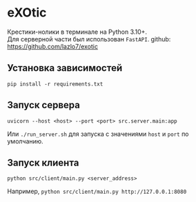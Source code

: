 # eXOtic

Крестики-нолики в терминале на Python 3.10+.  
Для серверной части был использован `FastAPI`.
github: https://github.com/lazlo7/exotic

## Установка зависимостей 
```
pip install -r requirements.txt
```

## Запуск сервера
```
uvicorn --host <host> --port <port> src.server.main:app
```
Или `./run_server.sh` для запуска с значениями `host` и `port` по умолчанию. 

## Запуск клиента
```
python src/client/main.py <server_address>
```
Например, `python src/client/main.py http://127.0.0.1:8080`
